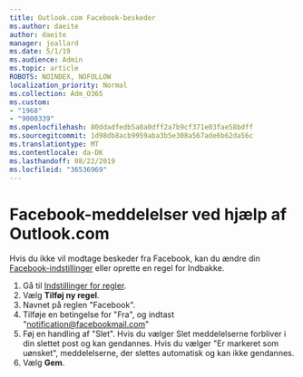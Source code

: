 ```yaml
---
title: Outlook.com Facebook-beskeder
ms.author: daeite
author: daeite
manager: joallard
ms.date: 5/1/19
ms.audience: Admin
ms.topic: article
ROBOTS: NOINDEX, NOFOLLOW
localization_priority: Normal
ms.collection: Adm_O365
ms.custom:
- "1968"
- "9000339"
ms.openlocfilehash: 80ddadfedb5a8a0dff2a7b9cf371e03fae58bdff
ms.sourcegitcommit: 1d98db8acb9959aba3b5e308a567ade6b62da56c
ms.translationtype: MT
ms.contentlocale: da-DK
ms.lasthandoff: 08/22/2019
ms.locfileid: "36536969"
---
```

# <a name="facebook-notifications-using-outlookcom"></a>Facebook-meddelelser ved hjælp af Outlook.com

Hvis du ikke vil modtage beskeder fra Facebook, kan du ændre din [Facebook-indstillinger](https://www.facebook.com/settings?tab=notifications) eller oprette en regel for Indbakke.

1. Gå til [Indstillinger for regler](https://outlook.live.com/mail/options/mail/rules/inboxRules).
1. Vælg **Tilføj ny regel**.
1. Navnet på reglen "Facebook".
1. Tilføje en betingelse for "Fra", og indtast "notification@facebookmail.com"
1. Føj en handling af "Slet". Hvis du vælger Slet meddelelserne forbliver i din slettet post og kan gendannes. Hvis du vælger "Er markeret som uønsket", meddelelserne, der slettes automatisk og kan ikke gendannes.
1. Vælg **Gem**.